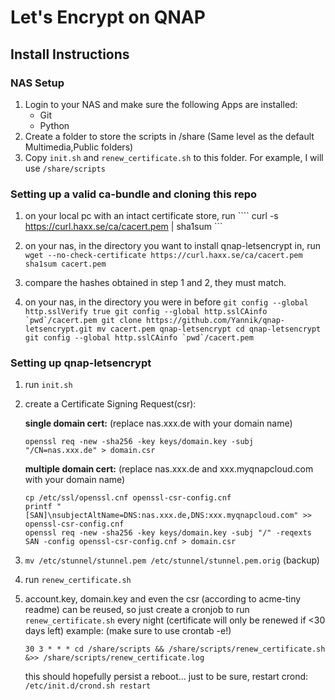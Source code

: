 # Let's Encrypt on QNAP
## Install Instructions
### NAS Setup
1. Login to your NAS and make sure the following Apps are installed:
	  * Git
	  * Python
2. Create a folder to store the scripts in /share (Same level as the default Multimedia,Public folders)
3. Copy `init.sh` and `renew_certificate.sh` to this folder. For example, I will use `/share/scripts`

### Setting up a valid ca-bundle and cloning this repo
1. on your local pc with an intact certificate store, run
        ````
        curl -s https://curl.haxx.se/ca/cacert.pem | sha1sum
        ```

2. on your nas, in the directory you want to install qnap-letsencrypt in, run
        ```
        wget --no-check-certificate https://curl.haxx.se/ca/cacert.pem
        sha1sum cacert.pem
        ```

3. compare the hashes obtained in step 1 and 2, they must match.

4. on your nas, in the directory you were in before
        ```
        git config --global http.sslVerify true
        git config --global http.sslCAinfo `pwd`/cacert.pem
        git clone https://github.com/Yannik/qnap-letsencrypt.git
        mv cacert.pem qnap-letsencrypt
        cd qnap-letsencrypt
        git config --global http.sslCAinfo `pwd`/cacert.pem
        ```

### Setting up qnap-letsencrypt
1. run `init.sh`

2. create a Certificate Signing Request(csr):

	**single domain cert:** (replace nas.xxx.de with your domain name)
	```
	openssl req -new -sha256 -key keys/domain.key -subj "/CN=nas.xxx.de" > domain.csr
	```

	**multiple domain cert:** (replace nas.xxx.de and xxx.myqnapcloud.com with your domain name)
	```
	cp /etc/ssl/openssl.cnf openssl-csr-config.cnf
	printf "[SAN]\nsubjectAltName=DNS:nas.xxx.de,DNS:xxx.myqnapcloud.com" >> openssl-csr-config.cnf
	openssl req -new -sha256 -key keys/domain.key -subj "/" -reqexts SAN -config openssl-csr-config.cnf > domain.csr
	```
4. `mv /etc/stunnel/stunnel.pem /etc/stunnel/stunnel.pem.orig` (backup)

5. run `renew_certificate.sh`

6. account.key, domain.key and even the csr (according to acme-tiny readme) can be reused, so just create a cronjob to run `renew_certificate.sh` every night (certificate will only be renewed if <30 days left)
    example: (make sure to use crontab -e!)
    ```
    30 3 * * * cd /share/scripts && /share/scripts/renew_certificate.sh &>> /share/scripts/renew_certificate.log
    ```
    this should hopefully persist a reboot...
    just to be sure, restart crond: `/etc/init.d/crond.sh restart` 
